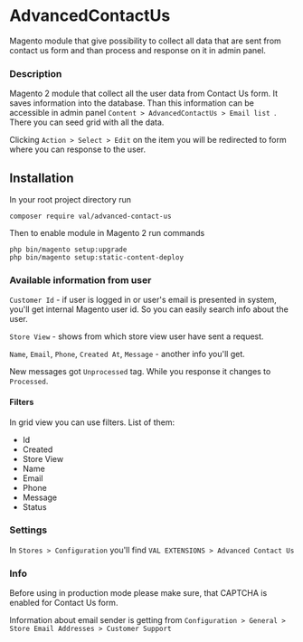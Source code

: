 AdvancedContactUs
=================

Magento  module that give possibility to collect all data that are 
sent from contact us form and than process and response on it in admin panel.
### Description
Magento 2 module that collect all the user data from Contact Us form. 
It saves information into the database. Than this information can be accessible in admin panel `Content > AdvancedContactUs > Email list
`. There you can seed grid with all the data. 

Clicking `Action > Select > Edit` on the item you will be redirected to form where you can response to the user.
## Installation
In your root project directory run

    composer require val/advanced-contact-us
Then to enable module in Magento 2 run commands 

    php bin/magento setup:upgrade
    php bin/magento setup:static-content-deploy
    
### Available information from user
`Customer Id` - if user is logged in or user's email is presented in system, you'll get internal Magento user id.
So you can easily search info about the user.


`Store View` - shows from which store view user have sent a request.

`Name`, `Email`, `Phone`, `Created At`, `Message` - another info you'll get.

New messages got `Unprocessed` tag. While you response it changes to `Processed`.

#### Filters
In grid view you can use filters. List of them: 
- Id
- Created
- Store View
- Name
- Email
- Phone
- Message
- Status

### Settings
In `Stores > Configuration` you'll find `VAL EXTENSIONS > Advanced Contact Us`


### Info

Before using in production mode please make sure, that CAPTCHA is enabled for Contact Us form.

Information about email sender is getting from `Configuration > General > Store Email Addresses > Customer Support`
